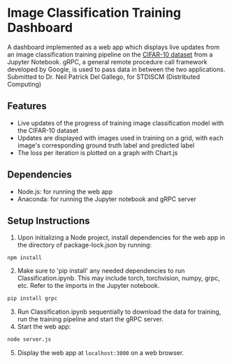 # Image Classification Training Dashboard
A dashboard implemented as a web app which displays live updates from an image classification training pipeline on the [CIFAR-10 dataset](https://medium.com/@golnaz.hosseini/beginner-tutorial-image-classification-using-pytorch-63f30dcc071c) from a Jupyter Notebook. gRPC, a general remote procedure call framework developed by Google, is used to pass data in between the two applications.
Submitted to Dr. Neil Patrick Del Gallego, for STDISCM (Distributed Computing)
## Features
- Live updates of the progress of training image classification model with the CIFAR-10 dataset
- Updates are displayed with images used in training on a grid, with each image's corresponding ground truth label and predicted label
- The loss per iteration is plotted on a graph with Chart.js
## Dependencies
- Node.js: for running the web app
- Anaconda: for running the Jupyter notebook and gRPC server

## Setup Instructions

1. Upon initializing a Node project, install dependencies for the web app in the directory of package-lock.json by running:
```npm
npm install
```
2. Make sure to 'pip install' any needed dependencies to run Classification.ipynb. This may include torch, torchvision, numpy, grpc, etc. Refer to the imports in the Jupyter notebook.
```bash
pip install grpc
```
3. Run Classification.ipynb sequentially to download the data for training, run the training pipeline and start the gRPC server.
4. Start the web app:
```bash
node server.js
```
5. Display the web app at `localhost:3000` on a web browser.
